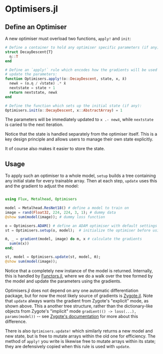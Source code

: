 # Optimisers.jl

## Define an Optimiser

A new optimiser must overload two functions, `apply!` and `init`:

```julia
# Define a container to hold any optimiser specific parameters (if any):
struct DecayDescent{T}
  η::T
end

# Define an `apply!` rule which encodes how the gradients will be used to
# update the parameters:
function Optimisers.apply!(o::DecayDescent, state, x, x̄)
  newx̄ = (o.η / √state) .* x̄
  nextstate = state + 1
  return nextstate, newx̄
end

# Define the function which sets up the initial state (if any):
Optimisers.init(o::DecayDescent, x::AbstractArray) = 1
```

The parameters will be immediately updated to `x .- newx̄`, while `nextstate` is
caried to the next iteration.

Notice that the state is handled separately from the optimiser itself. This
is a key design principle and allows users to manage their own state explicitly.

It of course also makes it easier to store the state.

## Usage

To apply such an optimiser to a whole model, `setup` builds a tree containing any initial
state for every trainable array. Then at each step, `update` uses this and the gradient
to adjust the model:

```julia

using Flux, Metalhead, Optimisers

model = Metalhead.ResNet18() # define a model to train on
image = rand(Float32, 224, 224, 3, 1); # dummy data
@show sum(model(image)); # dummy loss function

o = Optimisers.ADAM() # define an ADAM optimiser with default settings
st = Optimisers.setup(o, model);  # initialize the optimiser before using it

m̄, _ = gradient(model, image) do m, x # calculate the gradients
  sum(m(x))
end;

st, model = Optimisers.update(st, model, m̄);
@show sum(model(image));

```

Notice that a completely new instance of the model is returned. Internally, this
is handled by [Functors.jl](https://fluxml.ai/Functors.jl), where we do a walk over the
tree formed by the model and update the parameters using the gradients.

Optimisers.jl does not depend on any one automatic differentiation package,
but for now the most likely source of gradients is [Zygote.jl](https://fluxml.ai/Zygote.jl).
Note that `update` always wants the gradient from Zygote's "explicit" mode, as shown above.
This a another tree structure, rather than the dictionary-like objects from Zygote's "implicit"
mode `gradient(() -> loss(...), params(model))` -- see 
[Zygote's documentation](https://fluxml.ai/Zygote.jl/dev/#Explicit-and-Implicit-Parameters-1) for more about this difference.

There is also `Optimisers.update!` which similarly returns a new model and new state,
but is free to mutate arrays within the old one for efficiency.
The method of `apply!` you write is likewise free to mutate arrays within its state;
they are defensively copied when this rule is used with `update`.
